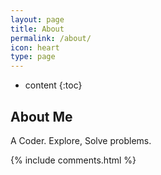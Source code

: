 ```yaml
---
layout: page
title: About
permalink: /about/
icon: heart
type: page
---
```


* content
{:toc}

## About Me
A Coder. Explore, Solve problems.

{% include comments.html %}
